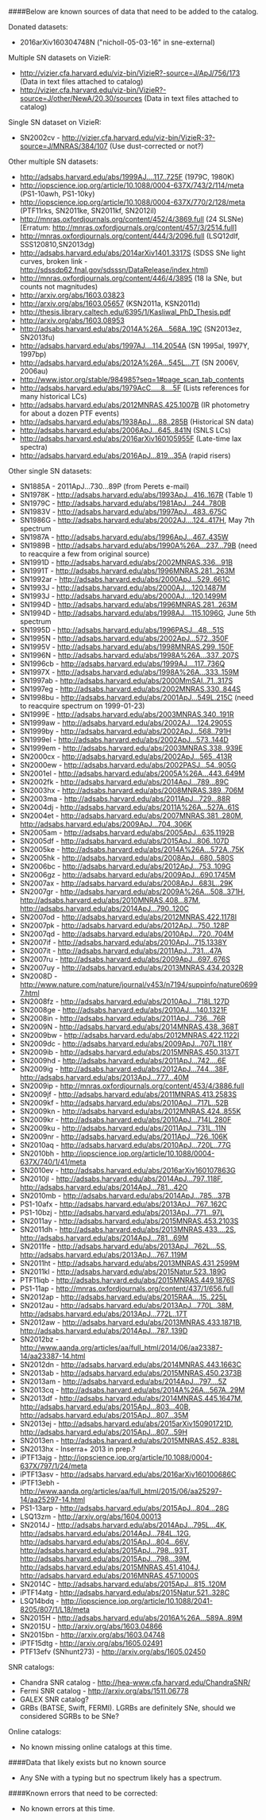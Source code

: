 ####Below are known sources of data that need to be added to the catalog. 

Donated datasets:
* 2016arXiv160304748N ("nicholl-05-03-16" in sne-external)

Multiple SN datasets on VizieR:
* http://vizier.cfa.harvard.edu/viz-bin/VizieR?-source=J/ApJ/756/173 (Data in text files attached to catalog)
* http://vizier.cfa.harvard.edu/viz-bin/VizieR?-source=J/other/NewA/20.30/sources (Data in text files attached to catalog)

Single SN dataset on VizieR:
* SN2002cv - http://vizier.cfa.harvard.edu/viz-bin/VizieR-3?-source=J/MNRAS/384/107 (Use dust-corrected or not?)

Other multiple SN datasets:
* http://adsabs.harvard.edu/abs/1999AJ....117..725F (1979C, 1980K)
* http://iopscience.iop.org/article/10.1088/0004-637X/743/2/114/meta (PS1-10awh, PS1-10ky)
* http://iopscience.iop.org/article/10.1088/0004-637X/770/2/128/meta (PTF11rks, SN2011ke, SN2011kf, SN2012il)
* http://mnras.oxfordjournals.org/content/452/4/3869.full (24 SLSNe) [Erratum: http://mnras.oxfordjournals.org/content/457/3/2514.full]
* http://mnras.oxfordjournals.org/content/444/3/2096.full (LSQ12dlf, SSS120810,SN2013dg)
* http://adsabs.harvard.edu/abs/2014arXiv1401.3317S (SDSS SNe light curves, broken link - http://sdssdp62.fnal.gov/sdsssn/DataRelease/index.html)
* http://mnras.oxfordjournals.org/content/446/4/3895 (18 Ia SNe, but counts not magnitudes)
* http://arxiv.org/abs/1603.03823
* http://arxiv.org/abs/1603.05657 (KSN2011a, KSN2011d)
* http://thesis.library.caltech.edu/6395/1/Kasliwal_PhD_Thesis.pdf
* http://arxiv.org/abs/1603.08953
* http://adsabs.harvard.edu/abs/2014A%26A...568A..19C (SN2013ez, SN2013fu)
* http://adsabs.harvard.edu/abs/1997AJ....114.2054A (SN 1995al, 1997Y, 1997bp)
* http://adsabs.harvard.edu/abs/2012A%26A...545L...7T (SN 2006V, 2006au)
* http://www.jstor.org/stable/984985?seq=1#page_scan_tab_contents
* http://adsabs.harvard.edu/abs/1979AcC.....8....5F (Lists references for many historical LCs)
* http://adsabs.harvard.edu/abs/2012MNRAS.425.1007B (IR photometry for about a dozen PTF events)
* http://adsabs.harvard.edu/abs/1938ApJ....88..285B (Historical SN data)
* http://adsabs.harvard.edu/abs/2006ApJ...645..841N (SNLS LCs)
* http://adsabs.harvard.edu/abs/2016arXiv160105955F (Late-time Iax spectra)
* http://adsabs.harvard.edu/abs/2016ApJ...819...35A (rapid risers)

Other single SN datasets:
* SN1885A - 2011ApJ...730...89P (from Perets e-mail)
* SN1978K - http://adsabs.harvard.edu/abs/1993ApJ...416..167R (Table 1)
* SN1979C - http://adsabs.harvard.edu/abs/1981ApJ...244..780B
* SN1983V - http://adsabs.harvard.edu/abs/1997ApJ...483..675C
* SN1986G - http://adsabs.harvard.edu/abs/2002AJ....124..417H, May 7th spectrum
* SN1987A - http://adsabs.harvard.edu/abs/1996ApJ...467..435W
* SN1989B - http://adsabs.harvard.edu/abs/1990A%26A...237...79B (need to reacquire a few from original source)
* SN1991D - http://adsabs.harvard.edu/abs/2002MNRAS.336...91B
* SN1991T - http://adsabs.harvard.edu/abs/1996MNRAS.281..263M
* SN1992ar - http://adsabs.harvard.edu/abs/2000ApJ...529..661C
* SN1993J - http://adsabs.harvard.edu/abs/2000AJ....120.1487M
* SN1993J - http://adsabs.harvard.edu/abs/2000AJ....120.1499M
* SN1994D - http://adsabs.harvard.edu/abs/1996MNRAS.281..263M
* SN1994D - http://adsabs.harvard.edu/abs/1998AJ....115.1096G, June 5th spectrum
* SN1995D - http://adsabs.harvard.edu/abs/1996PASJ...48...51S
* SN1995N - http://adsabs.harvard.edu/abs/2002ApJ...572..350F
* SN1995V - http://adsabs.harvard.edu/abs/1998MNRAS.299..150F
* SN1996N - http://adsabs.harvard.edu/abs/1998A%26A...337..207S
* SN1996cb - http://adsabs.harvard.edu/abs/1999AJ....117..736Q
* SN1997X - http://adsabs.harvard.edu/abs/1998A%26A...333..159M
* SN1997ab - http://adsabs.harvard.edu/abs/2000MmSAI..71..317S
* SN1997eg - http://adsabs.harvard.edu/abs/2002MNRAS.330..844S
* SN1998bu - http://adsabs.harvard.edu/abs/2001ApJ...549L.215C (need to reacquire spectrum on 1999-01-23)
* SN1999E - http://adsabs.harvard.edu/abs/2003MNRAS.340..191R
* SN1999aw - http://adsabs.harvard.edu/abs/2002AJ....124.2905S
* SN1999by - http://adsabs.harvard.edu/abs/2002ApJ...568..791H
* SN1999el - http://adsabs.harvard.edu/abs/2002ApJ...573..144D
* SN1999em - http://adsabs.harvard.edu/abs/2003MNRAS.338..939E
* SN2000cx - http://adsabs.harvard.edu/abs/2002ApJ...565..413R
* SN2000ew - http://adsabs.harvard.edu/abs/2002PASJ...54..905G
* SN2001el - http://adsabs.harvard.edu/abs/2005A%26A...443..649M
* SN2002fk - http://adsabs.harvard.edu/abs/2014ApJ...789...89C
* SN2003hx - http://adsabs.harvard.edu/abs/2008MNRAS.389..706M
* SN2003ma - http://adsabs.harvard.edu/abs/2011ApJ...729...88R
* SN2004dj - http://adsabs.harvard.edu/abs/2011A%26A...527A..61S
* SN2004et - http://adsabs.harvard.edu/abs/2007MNRAS.381..280M, http://adsabs.harvard.edu/abs/2009ApJ...704..306K
* SN2005am - http://adsabs.harvard.edu/abs/2005ApJ...635.1192B
* SN2005df - http://adsabs.harvard.edu/abs/2015ApJ...806..107D
* SN2005ke - http://adsabs.harvard.edu/abs/2014A%26A...572A..75K
* SN2005hk - http://adsabs.harvard.edu/abs/2008ApJ...680..580S
* SN2006bc - http://adsabs.harvard.edu/abs/2012ApJ...753..109G
* SN2006gz - http://adsabs.harvard.edu/abs/2009ApJ...690.1745M
* SN2007ax - http://adsabs.harvard.edu/abs/2008ApJ...683L..29K
* SN2007gr - http://adsabs.harvard.edu/abs/2009A%26A...508..371H, http://adsabs.harvard.edu/abs/2010MNRAS.408...87M, http://adsabs.harvard.edu/abs/2014ApJ...790..120C
* SN2007od - http://adsabs.harvard.edu/abs/2012MNRAS.422.1178I
* SN2007pk - http://adsabs.harvard.edu/abs/2012ApJ...750..128P
* SN2007qd - http://adsabs.harvard.edu/abs/2010ApJ...720..704M
* SN2007if - http://adsabs.harvard.edu/abs/2010ApJ...715.1338Y
* SN2007it - http://adsabs.harvard.edu/abs/2011ApJ...731...47A
* SN2007ru - http://adsabs.harvard.edu/abs/2009ApJ...697..676S
* SN2007uy - http://adsabs.harvard.edu/abs/2013MNRAS.434.2032R
* SN2008D - http://www.nature.com/nature/journal/v453/n7194/suppinfo/nature06997.html
* SN2008fz - http://adsabs.harvard.edu/abs/2010ApJ...718L.127D
* SN2008ge - http://adsabs.harvard.edu/abs/2010AJ....140.1321F
* SN2008in - http://adsabs.harvard.edu/abs/2011ApJ...736...76R
* SN2009N - http://adsabs.harvard.edu/abs/2014MNRAS.438..368T
* SN2009bw - http://adsabs.harvard.edu/abs/2012MNRAS.422.1122I
* SN2009dc - http://adsabs.harvard.edu/abs/2009ApJ...707L.118Y
* SN2009ib - http://adsabs.harvard.edu/abs/2015MNRAS.450.3137T
* SN2009hd - http://adsabs.harvard.edu/abs/2011ApJ...742....6E
* SN2009ig - http://adsabs.harvard.edu/abs/2012ApJ...744...38F, http://adsabs.harvard.edu/abs/2013ApJ...777...40M
* SN2009ip - http://mnras.oxfordjournals.org/content/453/4/3886.full
* SN2009jf - http://adsabs.harvard.edu/abs/2011MNRAS.413.2583S
* SN2009kf - http://adsabs.harvard.edu/abs/2010ApJ...717L..52B
* SN2009kn - http://adsabs.harvard.edu/abs/2012MNRAS.424..855K
* SN2009kr - http://adsabs.harvard.edu/abs/2010ApJ...714L.280F
* SN2009ku - http://adsabs.harvard.edu/abs/2011ApJ...731L..11N
* SN2009nr - http://adsabs.harvard.edu/abs/2011ApJ...726..106K
* SN2010aq - http://adsabs.harvard.edu/abs/2010ApJ...720L..77G
* SN2010bh - http://iopscience.iop.org/article/10.1088/0004-637X/740/1/41/meta
* SN2010ev - http://adsabs.harvard.edu/abs/2016arXiv160107863G
* SN2010jl - http://adsabs.harvard.edu/abs/2014ApJ...797..118F, http://adsabs.harvard.edu/abs/2014ApJ...781...42O
* SN2010mb - http://adsabs.harvard.edu/abs/2014ApJ...785...37B
* PS1-10afx - http://adsabs.harvard.edu/abs/2013ApJ...767..162C
* PS1-10bzj - http://adsabs.harvard.edu/abs/2013ApJ...771...97L
* SN2011ay - http://adsabs.harvard.edu/abs/2015MNRAS.453.2103S
* SN2011dh - http://adsabs.harvard.edu/abs/2013MNRAS.433....2S, http://adsabs.harvard.edu/abs/2014ApJ...781...69M
* SN2011fe - http://adsabs.harvard.edu/abs/2013ApJ...762L...5S, http://adsabs.harvard.edu/abs/2013ApJ...767..119M
* SN2011ht - http://adsabs.harvard.edu/abs/2013MNRAS.431.2599M
* SN2011kl - http://adsabs.harvard.edu/abs/2015Natur.523..189G
* PTF11iqb - http://adsabs.harvard.edu/abs/2015MNRAS.449.1876S
* PS1-11ap - http://mnras.oxfordjournals.org/content/437/1/656.full
* SN2012ap - http://adsabs.harvard.edu/abs/2015RAA....15..225L
* SN2012au - http://adsabs.harvard.edu/abs/2013ApJ...770L..38M, http://adsabs.harvard.edu/abs/2013ApJ...772L..17T
* SN2012aw - http://adsabs.harvard.edu/abs/2013MNRAS.433.1871B, http://adsabs.harvard.edu/abs/2014ApJ...787..139D
* SN2012bz - http://www.aanda.org/articles/aa/full_html/2014/06/aa23387-14/aa23387-14.html
* SN2012dn - http://adsabs.harvard.edu/abs/2014MNRAS.443.1663C
* SN2013ab - http://adsabs.harvard.edu/abs/2015MNRAS.450.2373B
* SN2013am - http://adsabs.harvard.edu/abs/2014ApJ...797....5Z
* SN2013cq - http://adsabs.harvard.edu/abs/2014A%26A...567A..29M
* SN2013df - http://adsabs.harvard.edu/abs/2014MNRAS.445.1647M, http://adsabs.harvard.edu/abs/2015ApJ...803...40B, http://adsabs.harvard.edu/abs/2015ApJ...807...35M
* SN2013ej - http://adsabs.harvard.edu/abs/2015arXiv150901721D, http://adsabs.harvard.edu/abs/2015ApJ...807...59H
* SN2013en - http://adsabs.harvard.edu/abs/2015MNRAS.452..838L
* SN2013hx - Inserra+ 2013 in prep.?
* iPTF13ajg - http://iopscience.iop.org/article/10.1088/0004-637X/797/1/24/meta
* iPTF13asv - http://adsabs.harvard.edu/abs/2016arXiv160100686C
* iPTF13ebh - http://www.aanda.org/articles/aa/full_html/2015/06/aa25297-14/aa25297-14.html
* PS1-13arp - http://adsabs.harvard.edu/abs/2015ApJ...804...28G
* LSQ13zm - http://arxiv.org/abs/1604.00013
* SN2014J - http://adsabs.harvard.edu/abs/2014ApJ...795L...4K, http://adsabs.harvard.edu/abs/2014ApJ...784L..12G, http://adsabs.harvard.edu/abs/2015ApJ...804...66V, http://adsabs.harvard.edu/abs/2015ApJ...798...93T, http://adsabs.harvard.edu/abs/2015ApJ...798...39M, http://adsabs.harvard.edu/abs/2015MNRAS.451.4104J, http://adsabs.harvard.edu/abs/2016MNRAS.457.1000S
* SN2014C - http://adsabs.harvard.edu/abs/2015ApJ...815..120M
* iPTF14atg - http://adsabs.harvard.edu/abs/2015Natur.521..328C
* LSQ14bdq - http://iopscience.iop.org/article/10.1088/2041-8205/807/1/L18/meta
* SN2015H - http://adsabs.harvard.edu/abs/2016A%26A...589A..89M
* SN2015U - http://arxiv.org/abs/1603.04866
* SN2015bn - http://arxiv.org/abs/1603.04748
* iPTF15dtg - http://arxiv.org/abs/1605.02491
* PTF13efv (SNhunt273) - http://arxiv.org/abs/1605.02450

SNR catalogs:
* Chandra SNR catalog - http://hea-www.cfa.harvard.edu/ChandraSNR/
* Fermi SNR catalog - http://arxiv.org/abs/1511.06778
* GALEX SNR catalog?
* GRBs (BATSE, Swift, FERMI). LGRBs are definitely SNe, should we considered SGRBs to be SNe?

Online catalogs:
* No known missing online catalogs at this time.

####Data that likely exists but no known source
* Any SNe with a typing but no spectrum likely has a spectrum.

####Known errors that need to be corrected:
* No known errors at this time.
